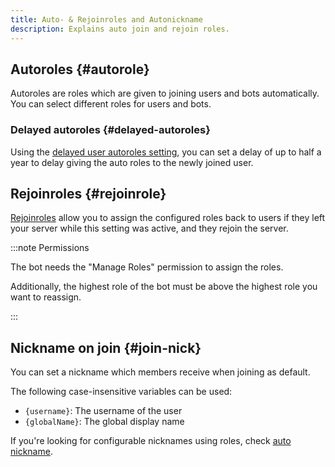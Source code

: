 ```yaml
---
title: Auto- & Rejoinroles and Autonickname
description: Explains auto join and rejoin roles.
---
```


## Autoroles {#autorole}

Autoroles are roles which are given to joining users and bots automatically.
You can select different roles for users and bots.

### Delayed autoroles {#delayed-autoroles}

Using the [delayed user autoroles setting](https://tomatenkuchen.com/dashboard/settings#autoroleUserDelay), you can set a delay of up to half a year to delay giving the auto roles to the newly joined user.

## Rejoinroles {#rejoinrole}

[Rejoinroles](https://tomatenkuchen.com/dashboard/settings#rejoinRoles) allow you to assign the configured roles back to users if they left your server while this setting was active, and they rejoin the server.

:::note Permissions

The bot needs the "Manage Roles" permission to assign the roles.

Additionally, the highest role of the bot must be above the highest role you want to reassign.

:::

## Nickname on join {#join-nick}

You can set a nickname which members receive when joining as default.

The following case-insensitive variables can be used:
- `{username}`: The username of the user
- `{globalName}`: The global display name

If you're looking for configurable nicknames using roles, check [auto nickname](/autonickname).
